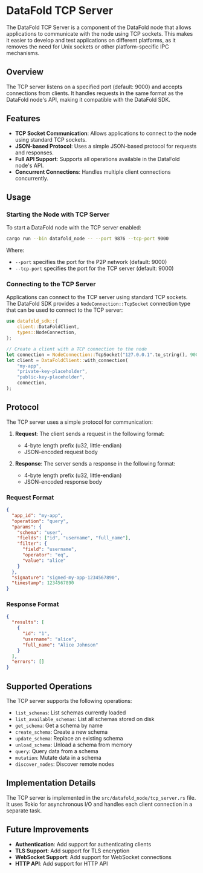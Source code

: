 # DataFold TCP Server

The DataFold TCP Server is a component of the DataFold node that allows applications to communicate with the node using TCP sockets. This makes it easier to develop and test applications on different platforms, as it removes the need for Unix sockets or other platform-specific IPC mechanisms.

## Overview

The TCP server listens on a specified port (default: 9000) and accepts connections from clients. It handles requests in the same format as the DataFold node's API, making it compatible with the DataFold SDK.

## Features

- **TCP Socket Communication**: Allows applications to connect to the node using standard TCP sockets.
- **JSON-based Protocol**: Uses a simple JSON-based protocol for requests and responses.
- **Full API Support**: Supports all operations available in the DataFold node's API.
- **Concurrent Connections**: Handles multiple client connections concurrently.

## Usage

### Starting the Node with TCP Server

To start a DataFold node with the TCP server enabled:

```bash
cargo run --bin datafold_node -- --port 9876 --tcp-port 9000
```

Where:
- `--port` specifies the port for the P2P network (default: 9000)
- `--tcp-port` specifies the port for the TCP server (default: 9000)

### Connecting to the TCP Server

Applications can connect to the TCP server using standard TCP sockets. The DataFold SDK provides a `NodeConnection::TcpSocket` connection type that can be used to connect to the TCP server:

```rust
use datafold_sdk::{
    client::DataFoldClient,
    types::NodeConnection,
};

// Create a client with a TCP connection to the node
let connection = NodeConnection::TcpSocket("127.0.0.1".to_string(), 9000);
let client = DataFoldClient::with_connection(
    "my-app",
    "private-key-placeholder",
    "public-key-placeholder",
    connection,
);
```

## Protocol

The TCP server uses a simple protocol for communication:

1. **Request**: The client sends a request in the following format:
   - 4-byte length prefix (u32, little-endian)
   - JSON-encoded request body

2. **Response**: The server sends a response in the following format:
   - 4-byte length prefix (u32, little-endian)
   - JSON-encoded response body

### Request Format

```json
{
  "app_id": "my-app",
  "operation": "query",
  "params": {
    "schema": "user",
    "fields": ["id", "username", "full_name"],
    "filter": {
      "field": "username",
      "operator": "eq",
      "value": "alice"
    }
  },
  "signature": "signed-my-app-1234567890",
  "timestamp": 1234567890
}
```

### Response Format

```json
{
  "results": [
    {
      "id": "1",
      "username": "alice",
      "full_name": "Alice Johnson"
    }
  ],
  "errors": []
}
```

## Supported Operations

The TCP server supports the following operations:

- `list_schemas`: List schemas currently loaded
- `list_available_schemas`: List all schemas stored on disk
- `get_schema`: Get a schema by name
- `create_schema`: Create a new schema
- `update_schema`: Replace an existing schema
- `unload_schema`: Unload a schema from memory
- `query`: Query data from a schema
- `mutation`: Mutate data in a schema
- `discover_nodes`: Discover remote nodes

## Implementation Details

The TCP server is implemented in the `src/datafold_node/tcp_server.rs` file. It uses Tokio for asynchronous I/O and handles each client connection in a separate task.

## Future Improvements

- **Authentication**: Add support for authenticating clients
- **TLS Support**: Add support for TLS encryption
- **WebSocket Support**: Add support for WebSocket connections
- **HTTP API**: Add support for HTTP API
